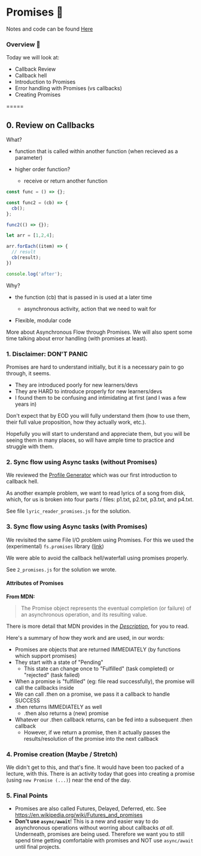 

# Promises 💍

Notes and code can be found [Here](https://github.com/tborsa/lectures/tree/master/week2/day4)


### Overview 📢

Today we will look at:
- Callback Review
- Callback hell
- Introduction to Promises
- Error handling with Promises (vs callbacks)
- Creating Promises

=====

## 0. Review on Callbacks

What? 

- function that is called within another function (when recieved as a parameter)

- higher order function?
  - receive or return another function

```js
const func = () => {};

const func2 = (cb) => {
  cb();
};

func2(() => {});

let arr = [1,2,4];

arr.forEach((item) => {
  // result
  cb(result);
})

console.log('after');
```


Why? 

- the function (cb) that is passed in is used at a later time
  - asynchronous activity, action that we need to wait for

- Flexible, modular code

More about Asynchronous Flow through Promises. We will also spent some time talking about error handling (with promises at least).

### 1. Disclaimer: DON'T PANIC

Promises are hard to understand initially, but it is a necessary pain to go through, it seems.

- They are introduced poorly for new learners/devs
- They are HARD to introduce properly for new learners/devs
- I found them to be confusing and intimidating at first (and I was a few years in)

Don't expect that by EOD you will fully understand them (how to use them, their full value proposition, how they actually work, etc.). 

Hopefully you will start to understand and appreciate them, but you will be seeing them in many places, so will have ample time to practice and struggle with them.

### 2. Sync flow using Async tasks (without Promises)

We reviewed the [Profile Generator](https://web.compass.lighthouselabs.ca/c583c1da-f7c8-478b-81a9-9497579a8ac2) which was our first introduction to callback hell.

As another example problem, we want to read lyrics of a song from disk, which, for us is broken into four parts / files: p1.txt, p2.txt, p3.txt, and p4.txt.

See file `lyric_reader_promises.js` for the solution.

### 3. Sync flow using Async tasks (with Promises)

We revisited the same File I/O problem using Promises. For this we used the (experimental) `fs.promises` library ([link](https://nodejs.org/dist/latest-v10.x/docs/api/fs.html#fs_fs_promises_api))

We were able to avoid the callback hell/waterfall using promises properly.

See `2_promises.js` for the solution we wrote.

#### Attributes of Promises

**From MDN:**

> The Promise object represents the eventual completion (or failure) of an asynchronous operation, and its resulting value.

There is more detail that MDN provides in the [_Description_](https://developer.mozilla.org/en-US/docs/Web/JavaScript/Reference/Global_Objects/Promise#Description), for you to read.

Here's a summary of how they work and are used, in our words:

- Promises are objects that are returned IMMEDIATELY (by functions which support promises)
- They start with a state of "Pending"
  - This state can change once to "Fulfilled" (task completed) or "rejected" (task failed)
- When a promise is "fulfilled" (eg: file read successfully), the promise will call the callbacks inside
- We can call .then on a promise, we pass it a callback to handle SUCCESS
- .then returns IMMEDIATELY as well
  - .then also returns a (new) promise
- Whatever our .then callback returns, can be fed into a subsequent .then callback
  - However, if we return a promise, then it actually passes the results/resolution of the promise into the next callback
  
### 4. Promise creation (Maybe / Stretch)

We didn't get to this, and that's fine. It would have been too packed of a lecture, with this. There is an activity today that goes into creating a promise (using `new Promise (...)`) near the end of the day.

### 5. Final Points

- Promises are also called Futures, Delayed, Deferred, etc. See <https://en.wikipedia.org/wiki/Futures_and_promises>
- **Don't use `async/await`**! This is a new and easier way to do asynchronous operations without worring about callbacks _at all_. Underneath, promises are being used. Therefore we want you to still spend time getting comfortable with promises and NOT use `async/await` until final projects.